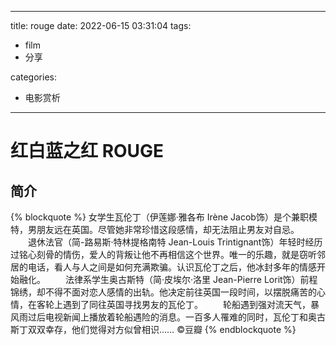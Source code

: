 ---
title: rouge
date: 2022-06-15 03:31:04
tags:
  - film
  - 分享

categories:
  - 电影赏析
 ---

# 红白蓝之红 ROUGE

## 简介

 {% blockquote %}
  女学生瓦伦丁（伊莲娜·雅各布 Irène Jacob饰）是个兼职模特，男朋友远在英国。尽管她非常珍惜这段感情，却无法阻止男友对自忌。
　　退休法官（简-路易斯·特林提格南特 Jean-Louis Trintignant饰）年轻时经历过铭心刻骨的情伤，爱人的背叛让他不再相信这个世界。唯一的乐趣，就是窃听邻居的电话，看人与人之间是如何充满欺骗。认识瓦伦丁之后，他冰封多年的情感开始融化。
　　法律系学生奥古斯特（简·皮埃尔·洛里 Jean-Pierre Lorit饰）前程锦绣，却不得不面对恋人感情的出轨。他决定前往英国一段时间，以摆脱痛苦的心情，在客轮上遇到了同往英国寻找男友的瓦伦丁。
　　轮船遇到强对流天气，暴风雨过后电视新闻上播放着轮船遇险的消息。一百多人罹难的同时，瓦伦丁和奥古斯丁双双幸存，他们觉得对方似曾相识…… ©豆瓣
{% endblockquote %}
